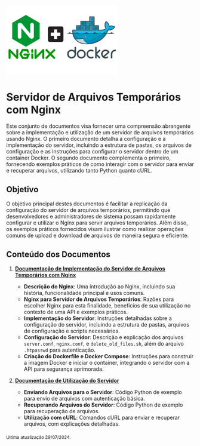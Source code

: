 <img src="image.png" alt="Logo" width="300"/>


# Servidor de Arquivos Temporários com Nginx

Este conjunto de documentos visa fornecer uma compreensão abrangente sobre a implementação e utilização de um servidor de arquivos temporários usando Nginx. O primeiro documento detalha a configuração e a implementação do servidor, incluindo a estrutura de pastas, os arquivos de configuração e as instruções para configurar o servidor dentro de um container Docker. O segundo documento complementa o primeiro, fornecendo exemplos práticos de como interagir com o servidor para enviar e recuperar arquivos, utilizando tanto Python quanto cURL.


## Objetivo

O objetivo principal destes documentos é facilitar a replicação da configuração do servidor de arquivos temporários, permitindo que desenvolvedores e administradores de sistema possam rapidamente configurar e utilizar o Nginx para servir arquivos temporários. Além disso, os exemplos práticos fornecidos visam ilustrar como realizar operações comuns de upload e download de arquivos de maneira segura e eficiente.


## Conteúdo dos Documentos

1. [**Documentação de Implementação do Servidor de Arquivos Temporários com Nginx**](create_file_server.md)
   - **Descrição do Nginx**: Uma introdução ao Nginx, incluindo sua história, funcionalidade principal e usos comuns.
   - **Nginx para Servidor de Arquivos Temporários**: Razões para escolher Nginx para esta finalidade, benefícios de sua utilização no contexto de uma API e exemplos práticos.
   - **Implementação do Servidor**: Instruções detalhadas sobre a configuração do servidor, incluindo a estrutura de pastas, arquivos de configuração e scripts necessários.
   - **Configuração do Servidor**: Descrição e explicação dos arquivos `server.conf`, `nginx.conf`, e `delete_old_files.sh`, além do arquivo `.htpasswd` para autenticação.
   - **Criação do Dockerfile e Docker Compose**: Instruções para construir a imagem Docker e iniciar o container, integrando o servidor com a API para segurança aprimorada.

2. [**Documentação de Utilização do Servidor**](test_file_server.md)
   - **Enviando Arquivos para o Servidor**: Código Python de exemplo para envio de arquivos com autenticação básica.
   - **Recuperando Arquivos do Servidor**: Código Python de exemplo para recuperação de arquivos.
   - **Utilização com cURL**: Comandos cURL para enviar e recuperar arquivos, com explicações detalhadas.


<sub>Ultima atualização 29/07/2024.</sub>

